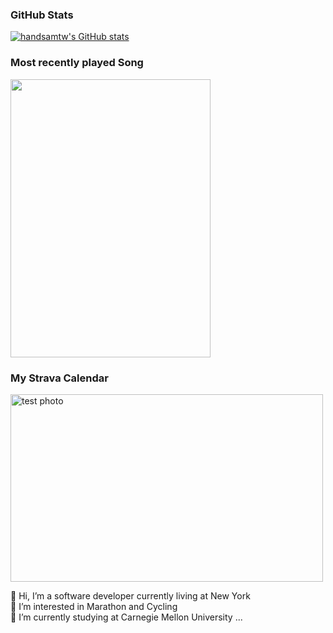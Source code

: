 

### GitHub Stats
[![handsamtw's GitHub stats](https://github-readme-stats.vercel.app/api?username=handsamtw&show_icons=true&theme=tokyonight)](https://github.com/anuraghazra/github-readme-stats)

### Most recently played Song
<p align="left">
  <img width="320" height="445" src="https://spotify-github-profile.vercel.app/api/view?uid=11149443188&cover_image=true&theme=default&bar_color=ff0000&bar_color_cover=true">
</p>

### My Strava Calendar
<img width="500" height="300" alt="test photo" src="https://strava-calender-api.vercel.app/calendar?uid=659225a6c32b7c5ff290265e&theme=Reds&sport_type=Run&as_image=True"/>


👋 Hi, I’m a software developer currently living at New York  
👀 I’m interested in Marathon and Cycling  
📖 I’m currently studying at Carnegie Mellon University ...  

